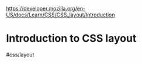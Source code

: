 https://developer.mozilla.org/en-US/docs/Learn/CSS/CSS_layout/Introduction




# Introduction to CSS layout
#css/layout





